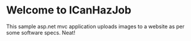 # Welcome to ICanHazJob #

This sample asp.net mvc application uploads images to a website as per some 
software specs. Neat!